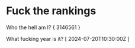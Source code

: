 # Fuck the rankings

Who the hell am I?
{ 3146561 }

What fucking year is it?
[ 2024-07-20T10:30:00Z ]
